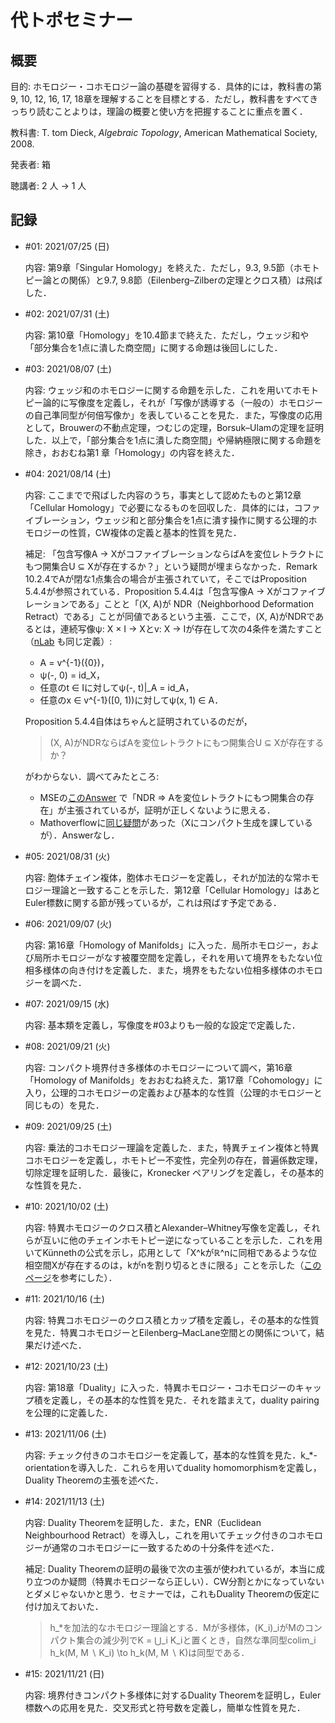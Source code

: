 # 代トポセミナー

## 概要

目的: ホモロジー・コホモロジー論の基礎を習得する．具体的には，教科書の第9, 10, 12, 16, 17, 18章を理解することを目標とする．ただし，教科書をすべてきっちり読むことよりは，理論の概要と使い方を把握することに重点を置く．

教科書: T. tom Dieck, *Algebraic Topology*, American Mathematical Society, 2008.

発表者: 箱

聴講者: 2 人 → 1 人

## 記録

- \#01: 2021/07/25 (日)

  内容: 第9章「Singular Homology」を終えた．ただし，9.3, 9.5節（ホモトピー論との関係）と9.7, 9.8節（Eilenberg–Zilberの定理とクロス積）は飛ばした．

- \#02: 2021/07/31 (土)

  内容: 第10章「Homology」を10.4節まで終えた．ただし，ウェッジ和や「部分集合を1点に潰した商空間」に関する命題は後回しにした．

- \#03: 2021/08/07 (土)

  内容: ウェッジ和のホモロジーに関する命題を示した．これを用いてホモトピー論的に写像度を定義し，それが「写像が誘導する（一般の）ホモロジーの自己準同型が何倍写像か」を表していることを見た．また，写像度の応用として，Brouwerの不動点定理，つむじの定理，Borsuk–Ulamの定理を証明した．以上で，「部分集合を1点に潰した商空間」や帰納極限に関する命題を除き，おおむね第1 章「Homology」の内容を終えた．

- \#04: 2021/08/14 (土)

  内容: ここまでで飛ばした内容のうち，事実として認めたものと第12章「Cellular Homology」で必要になるものを回収した．具体的には，コファイブレーション，ウェッジ和と部分集合を1点に潰す操作に関する公理的ホモロジーの性質，CW複体の定義と基本的性質を見た．

  補足: 「包含写像A → XがコファイブレーションならばAを変位レトラクトにもつ開集合U ⊆ Xが存在するか？」という疑問が埋まらなかった．Remark 10.2.4でAが閉な1点集合の場合が主張されていて，そこではProposition 5.4.4が参照されている．Proposition 5.4.4は「包含写像A → Xがコファイブレーションである」ことと「(X, A)が NDR（Neighborhood Deformation Retract）である」ことが同値であるという主張．ここで，(X, A)がNDRであるとは，連続写像ψ: X × I → Xとv: X → Iが存在して次の4条件を満たすこと（[nLab](https://ncatlab.org/nlab/show/neighborhood+retract) も同じ定義）:

  - A = v^{-1}({0})，
  - ψ(-, 0) = id\_X，
  - 任意のt ∈ Iに対してψ(-, t)\|\_A = id\_A，
  - 任意のx ∈ v^{-1}([0, 1))に対してψ(x, 1) ∈ A．
  
  Proposition 5.4.4自体はちゃんと証明されているのだが，
  
  > (X, A)がNDRならばAを変位レトラクトにもつ開集合U ⊆ Xが存在するか？
  
  がわからない．調べてみたところ:

  - MSEの[このAnswer](https://math.stackexchange.com/a/3550166/788245) で「NDR ⇒ Aを変位レトラクトにもつ開集合の存在」が主張されているが，証明が正しくないように思える．
  - Mathoverflowに[同じ疑問](https://mathoverflow.net/q/232269)があった（Xにコンパクト生成を課しているが）．Answerなし．

- \#05: 2021/08/31 (火)

  内容: 胞体チェイン複体，胞体ホモロジーを定義し，それが加法的な常ホモロジー理論と一致することを示した．第12章「Cellular Homology」はあとEuler標数に関する節が残っているが，これは飛ばす予定である．

- \#06: 2021/09/07 (火)

  内容: 第16章「Homology of Manifolds」に入った．局所ホモロジー，および局所ホモロジーがなす被覆空間を定義し，それを用いて境界をもたない位相多様体の向き付けを定義した．また，境界をもたない位相多様体のホモロジーを調べた．

- \#07: 2021/09/15 (水)

  内容: 基本類を定義し，写像度を\#03よりも一般的な設定で定義した．

- \#08: 2021/09/21 (火)

  内容: コンパクト境界付き多様体のホモロジーについて調べ，第16章「Homology of Manifolds」をおおむね終えた．第17章「Cohomology」に入り，公理的コホモロジーの定義および基本的な性質（公理的ホモロジーと同じもの）を見た．

- \#09: 2021/09/25 (土)

  内容: 乗法的コホモロジー理論を定義した．また，特異チェイン複体と特異コホモロジーを定義し，ホモトピー不変性，完全列の存在，普遍係数定理，切除定理を証明した．最後に，Kronecker ペアリングを定義し，その基本的な性質を見た．

- \#10: 2021/10/02 (土)

  内容: 特異ホモロジーのクロス積とAlexander–Whitney写像を定義し，それらが互いに他のチェインホモトピー逆になっていることを示した．これを用いてKünnethの公式を示し，応用として「X^kがℝ^nに同相であるような位相空間Xが存在するのは，kがnを割り切るときに限る」ことを示した（[このページ](https://mathoverflow.net/a/60378)を参考にした）．

- \#11: 2021/10/16 (土)

  内容: 特異コホモロジーのクロス積とカップ積を定義し，その基本的な性質を見た．特異コホモロジーとEilenberg–MacLane空間との関係について，結果だけ述べた．

- \#12: 2021/10/23 (土)

  内容: 第18章「Duality」に入った．特異ホモロジー・コホモロジーのキャップ積を定義し，その基本的な性質を見た．それを踏まえて，duality pairingを公理的に定義した．

- \#13: 2021/11/06 (土)

  内容: チェック付きのコホモロジーを定義して，基本的な性質を見た．k\_\*-orientationを導入した．これらを用いてduality homomorphismを定義し，Duality Theoremの主張を述べた．

- \#14: 2021/11/13 (土)

  内容: Duality Theoremを証明した．また，ENR（Euclidean Neighbourhood Retract）を導入し，これを用いてチェック付きのコホモロジーが通常のコホモロジーに一致するための十分条件を述べた．

  補足: Duality Theoremの証明の最後で次の主張が使われているが，本当に成り立つのか疑問（特異ホモロジーなら正しい）．CW分割とかになっていないとダメじゃないかと思う．セミナーでは，これもDuality Theoremの仮定に付け加えておいた．

  > h\_\*を加法的なホモロジー理論とする．Mが多様体，(K\_i)\_iがMのコンパクト集合の減少列でK = ⋃\_i K\_iと置くとき，自然な準同型colim\_i h_k(M, M ∖ K_i) \to h_k(M, M ∖ K)は同型である．

- \#15: 2021/11/21 (日)

  内容: 境界付きコンパクト多様体に対するDuality Theoremを証明し，Euler標数への応用を見た．交叉形式と符号数を定義し，簡単な性質を見た．
